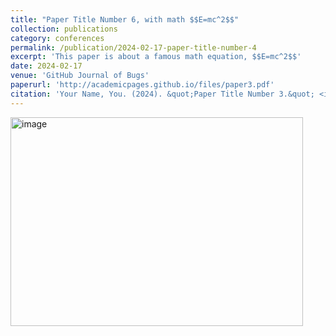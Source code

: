 ```yaml
---
title: "Paper Title Number 6, with math $$E=mc^2$$"
collection: publications
category: conferences
permalink: /publication/2024-02-17-paper-title-number-4
excerpt: 'This paper is about a famous math equation, $$E=mc^2$$'
date: 2024-02-17
venue: 'GitHub Journal of Bugs'
paperurl: 'http://academicpages.github.io/files/paper3.pdf'
citation: 'Your Name, You. (2024). &quot;Paper Title Number 3.&quot; <i>GitHub Journal of Bugs</i>. 1(3).'
---
```

<img width="468" height="334" alt="image" src="https://github.com/user-attachments/assets/05c2ac9e-9300-4c9d-b3a0-cffcc6ebec72" />
